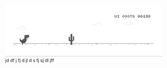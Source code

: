 ![image](https://github.com/sudimuk2017/qwaszx/blob/main/dino.gif)
jd  df  j  fj d  jl d  s   fj  sj    dl  jff

